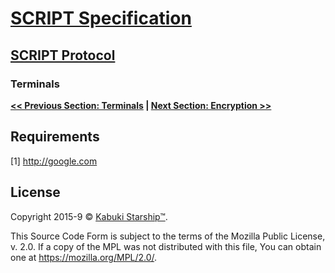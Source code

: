 # [SCRIPT Specification](../)

## [SCRIPT Protocol](./)

### Terminals

**[<< Previous Section: Terminals](./terminals) | [Next Section: Encryption >>](./encryption)**

## Requirements

[1] http://google.com

## License

Copyright 2015-9 © [Kabuki Starship™](https://kabukistarship.com).

This Source Code Form is subject to the terms of the Mozilla Public License, v. 2.0. If a copy of the MPL was not distributed with this file, You can obtain one at <https://mozilla.org/MPL/2.0/>.
